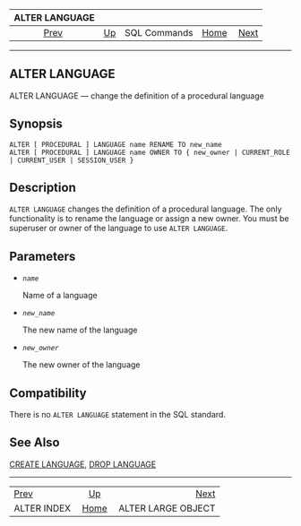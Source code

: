 <!--?xml version="1.0" encoding="UTF-8" standalone="no"?-->

|               ALTER LANGUAGE               |                                        |              |                                                       |                                                         |
| :----------------------------------------: | :------------------------------------- | :----------: | ----------------------------------------------------: | ------------------------------------------------------: |
| [Prev](sql-alterindex.html "ALTER INDEX")  | [Up](sql-commands.html "SQL Commands") | SQL Commands | [Home](index.html "PostgreSQL 17devel Documentation") |  [Next](sql-alterlargeobject.html "ALTER LARGE OBJECT") |

***

[]()

## ALTER LANGUAGE

ALTER LANGUAGE — change the definition of a procedural language

## Synopsis

    ALTER [ PROCEDURAL ] LANGUAGE name RENAME TO new_name
    ALTER [ PROCEDURAL ] LANGUAGE name OWNER TO { new_owner | CURRENT_ROLE | CURRENT_USER | SESSION_USER }

## Description

`ALTER LANGUAGE` changes the definition of a procedural language. The only functionality is to rename the language or assign a new owner. You must be superuser or owner of the language to use `ALTER LANGUAGE`.

## Parameters

*   *`name`*

    Name of a language

*   *`new_name`*

    The new name of the language

*   *`new_owner`*

    The new owner of the language

## Compatibility

There is no `ALTER LANGUAGE` statement in the SQL standard.

## See Also

[CREATE LANGUAGE](sql-createlanguage.html "CREATE LANGUAGE"), [DROP LANGUAGE](sql-droplanguage.html "DROP LANGUAGE")

***

|                                            |                                                       |                                                         |
| :----------------------------------------- | :---------------------------------------------------: | ------------------------------------------------------: |
| [Prev](sql-alterindex.html "ALTER INDEX")  |         [Up](sql-commands.html "SQL Commands")        |  [Next](sql-alterlargeobject.html "ALTER LARGE OBJECT") |
| ALTER INDEX                                | [Home](index.html "PostgreSQL 17devel Documentation") |                                      ALTER LARGE OBJECT |
